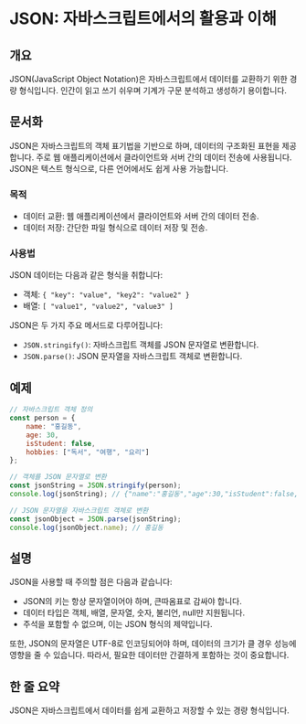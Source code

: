 <!--
Meta Description: # JSON: 자바스크립트에서의 활용과 이해 ## 개요 JSON(JavaScript Object Notation)은 자바스크립트에서 데이터를 교환하기 위한 경량 형식입니다. 인간이 읽고 쓰기 쉬우며 기계가 구문 분석하고 생성하기 용이합니다. ## 문서화 JSON은 자바...
Meta Keywords: json, 데이터, json은, 자바스크립트, const
-->

# JSON: 자바스크립트에서의 활용과 이해

## 개요
JSON(JavaScript Object Notation)은 자바스크립트에서 데이터를 교환하기 위한 경량 형식입니다. 인간이 읽고 쓰기 쉬우며 기계가 구문 분석하고 생성하기 용이합니다.

## 문서화
JSON은 자바스크립트의 객체 표기법을 기반으로 하며, 데이터의 구조화된 표현을 제공합니다. 주로 웹 애플리케이션에서 클라이언트와 서버 간의 데이터 전송에 사용됩니다. JSON은 텍스트 형식으로, 다른 언어에서도 쉽게 사용 가능합니다.

### 목적
- 데이터 교환: 웹 애플리케이션에서 클라이언트와 서버 간의 데이터 전송.
- 데이터 저장: 간단한 파일 형식으로 데이터 저장 및 전송.
  
### 사용법
JSON 데이터는 다음과 같은 형식을 취합니다:
- 객체: `{ "key": "value", "key2": "value2" }`
- 배열: `[ "value1", "value2", "value3" ]`

JSON은 두 가지 주요 메서드로 다루어집니다:
- `JSON.stringify()`: 자바스크립트 객체를 JSON 문자열로 변환합니다.
- `JSON.parse()`: JSON 문자열을 자바스크립트 객체로 변환합니다.

## 예제
```javascript
// 자바스크립트 객체 정의
const person = {
    name: "홍길동",
    age: 30,
    isStudent: false,
    hobbies: ["독서", "여행", "요리"]
};

// 객체를 JSON 문자열로 변환
const jsonString = JSON.stringify(person);
console.log(jsonString); // {"name":"홍길동","age":30,"isStudent":false,"hobbies":["독서","여행","요리"]}

// JSON 문자열을 자바스크립트 객체로 변환
const jsonObject = JSON.parse(jsonString);
console.log(jsonObject.name); // 홍길동
```

## 설명
JSON을 사용할 때 주의할 점은 다음과 같습니다:
- JSON의 키는 항상 문자열이어야 하며, 큰따옴표로 감싸야 합니다.
- 데이터 타입은 객체, 배열, 문자열, 숫자, 불리언, null만 지원됩니다.
- 주석을 포함할 수 없으며, 이는 JSON 형식의 제약입니다.

또한, JSON의 문자열은 UTF-8로 인코딩되어야 하며, 데이터의 크기가 클 경우 성능에 영향을 줄 수 있습니다. 따라서, 필요한 데이터만 간결하게 포함하는 것이 중요합니다.

## 한 줄 요약
JSON은 자바스크립트에서 데이터를 쉽게 교환하고 저장할 수 있는 경량 형식입니다.
